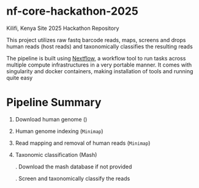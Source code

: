 # nf-core-hackathon-2025
Kilifi, Kenya Site 2025 Hackathon Repository

This project utilizes raw fastq barcode reads, maps, screens and drops human reads (host reads) and taxonomically classifies the resulting reads

The pipeline is built using [Nextflow](https://github.com/nextflow-io/nextflow), a workflow tool to run tasks across multiple compute infrastructures in a very portable manner. It comes with singularity and docker containers, making installation of tools and running quite easy

# Pipeline Summary
1. Download human genome ()
2. Human genome indexing (```Minimap```)
3. Read mapping and removal of human reads (```Minimap```)
4. Taxonomic classification (Mash)
   
   . Download the mash database if not provided
   
   . Screen and taxonomically classify the reads
